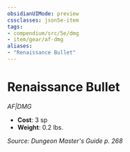 ```yaml
---
obsidianUIMode: preview
cssclasses: json5e-item
tags:
- compendium/src/5e/dmg
- item/gear/af-dmg
aliases: 
- "Renaissance Bullet"
---
```

# Renaissance Bullet
*AF|DMG*  

- **Cost**: 3 sp
- **Weight**: 0.2 lbs.

*Source: Dungeon Master's Guide p. 268*